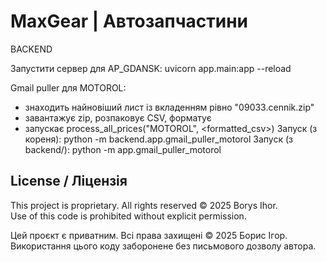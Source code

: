 # MaxGear | Автозапчастини

BACKEND

Запустити сервер для AP_GDANSK:
uvicorn app.main:app --reload

Gmail puller для MOTOROL:

- знаходить найновіший лист із вкладенням рівно "09033.cennik.zip"
- завантажує zip, розпаковує CSV, форматує
- запускає process_all_prices("MOTOROL", <formatted_csv>)
  Запуск (з кореня):   python -m backend.app.gmail_puller_motorol
  Запуск (з backend/): python -m app.gmail_puller_motorol

## License / Ліцензія

This project is proprietary. All rights reserved © 2025 Borys Ihor.  
Use of this code is prohibited without explicit permission.

Цей проєкт є приватним. Всі права захищені © 2025 Борис Ігор.  
Використання цього коду заборонене без письмового дозволу автора.

